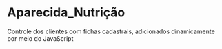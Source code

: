# Aparecida_Nutrição
 Controle dos clientes com fichas cadastrais,  adicionados dinamicamente por meio do JavaScript
